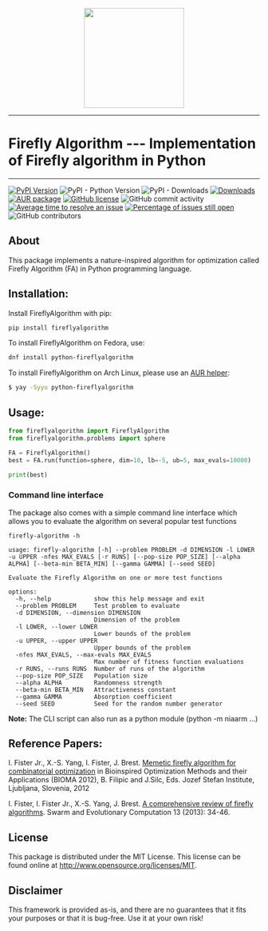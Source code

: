 <p align="center">
  <img width="200" src="https://raw.githubusercontent.com/firefly-cpp/FireflyAlgorithm/master/.github/imgs/firefly_logo.png">
</p>

---

# Firefly Algorithm --- Implementation of Firefly algorithm in Python

---

[![PyPI Version](https://img.shields.io/pypi/v/fireflyalgorithm.svg)](https://pypi.python.org/pypi/fireflyalgorithm)
![PyPI - Python Version](https://img.shields.io/pypi/pyversions/fireflyalgorithm.svg)
![PyPI - Downloads](https://img.shields.io/pypi/dm/fireflyalgorithm.svg)
[![Downloads](https://pepy.tech/badge/fireflyalgorithm)](https://pepy.tech/project/fireflyalgorithm)
[![AUR package](https://img.shields.io/aur/version/python-fireflyalgorithm?color=blue&label=Arch%20Linux&logo=arch-linux)](https://aur.archlinux.org/packages/python-fireflyalgorithm)
[![GitHub license](https://img.shields.io/github/license/firefly-cpp/FireflyAlgorithm.svg)](https://github.com/firefly-cpp/FireflyAlgorithm/blob/master/LICENSE)
![GitHub commit activity](https://img.shields.io/github/commit-activity/w/firefly-cpp/FireflyAlgorithm.svg)
[![Average time to resolve an issue](http://isitmaintained.com/badge/resolution/firefly-cpp/FireflyAlgorithm.svg)](http://isitmaintained.com/project/firefly-cpp/FireflyAlgorithm "Average time to resolve an issue")
[![Percentage of issues still open](http://isitmaintained.com/badge/open/firefly-cpp/FireflyAlgorithm.svg)](http://isitmaintained.com/project/firefly-cpp/FireflyAlgorithm "Percentage of issues still open")
![GitHub contributors](https://img.shields.io/github/contributors/firefly-cpp/FireflyAlgorithm.svg)

## About

This package implements a nature-inspired algorithm for optimization called Firefly Algorithm (FA) in Python programming language.

## Installation:

Install FireflyAlgorithm with pip:
```sh
pip install fireflyalgorithm
```
To install FireflyAlgorithm on Fedora, use:
```sh
dnf install python-fireflyalgorithm
```
To install FireflyAlgorithm on Arch Linux, please use an [AUR helper](https://wiki.archlinux.org/title/AUR_helpers):
```sh
$ yay -Syyu python-fireflyalgorithm
```

## Usage:

```python
from fireflyalgorithm import FireflyAlgorithm
from fireflyalgorithm.problems import sphere

FA = FireflyAlgorithm()
best = FA.run(function=sphere, dim=10, lb=-5, ub=5, max_evals=10000)

print(best)
```

### Command line interface

The package also comes with a simple command line interface which allows you to evaluate the algorithm on several
popular test functions

```shell
firefly-algorithm -h
```

```text
usage: firefly-algorithm [-h] --problem PROBLEM -d DIMENSION -l LOWER -u UPPER -nfes MAX_EVALS [-r RUNS] [--pop-size POP_SIZE] [--alpha ALPHA] [--beta-min BETA_MIN] [--gamma GAMMA] [--seed SEED]

Evaluate the Firefly Algorithm on one or more test functions

options:
  -h, --help            show this help message and exit
  --problem PROBLEM     Test problem to evaluate
  -d DIMENSION, --dimension DIMENSION
                        Dimension of the problem
  -l LOWER, --lower LOWER
                        Lower bounds of the problem
  -u UPPER, --upper UPPER
                        Upper bounds of the problem
  -nfes MAX_EVALS, --max-evals MAX_EVALS
                        Max number of fitness function evaluations
  -r RUNS, --runs RUNS  Number of runs of the algorithm
  --pop-size POP_SIZE   Population size
  --alpha ALPHA         Randomness strength
  --beta-min BETA_MIN   Attractiveness constant
  --gamma GAMMA         Absorption coefficient
  --seed SEED           Seed for the random number generator
```

**Note:** The CLI script can also run as a python module (python -m niaarm ...)


## Reference Papers:

I. Fister Jr.,  X.-S. Yang,  I. Fister, J. Brest. [Memetic firefly algorithm for combinatorial optimization](http://www.iztok-jr-fister.eu/static/publications/44.pdf) in Bioinspired Optimization Methods and their Applications (BIOMA 2012), B. Filipic and J.Silc, Eds.
Jozef Stefan Institute, Ljubljana, Slovenia, 2012

I. Fister, I. Fister Jr.,  X.-S. Yang, J. Brest. [A comprehensive review of firefly algorithms](http://www.iztok-jr-fister.eu/static/publications/23.pdf). Swarm and Evolutionary Computation 13 (2013): 34-46.

## License

This package is distributed under the MIT License. This license can be found online at <http://www.opensource.org/licenses/MIT>.

## Disclaimer

This framework is provided as-is, and there are no guarantees that it fits your purposes or that it is bug-free. Use it at your own risk!
